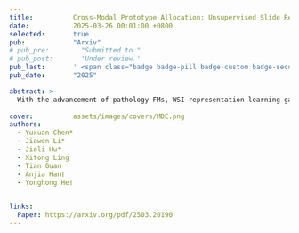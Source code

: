 ```yaml
---
title:          Cross-Modal Prototype Allocation: Unsupervised Slide Representation Learning via Patch-Text Contrast in Computational Pathology
date:           2025-03-26 00:01:00 +0800
selected:       true
pub:            "Arxiv"
# pub_pre:        "Submitted to "
# pub_post:       'Under review.'
pub_last:       ' <span class="badge badge-pill badge-custom badge-secondary">Conference</span>'
pub_date:       "2025"

abstract: >-
  With the advancement of pathology FMs, WSI representation learning gains attention. Existing methods develop patch feature extractors and aggregation schemes but are task-specific, limiting generalizability. Unsupervised methods focus on visual modality, neglecting textual semantics. We propose ProAlign, a cross-modal unsupervised framework. It uses an LLM to generate descriptive text for WSI prototypes and introduces patch-text contrast. A parameter-free attention aggregation strategy forms unsupervised slide embeddings. Experiments on four datasets show ProAlign outperforms existing frameworks and matches some weakly supervised models.
  
cover:          assets/images/covers/MDE.png
authors:
  - Yuxuan Chen*
  - Jiawen Li*
  - Jiali Hu*
  - Xitong Ling
  - Tian Guan
  - Anjia Han†
  - Yonghong He†

  
links:
  Paper: https://arxiv.org/pdf/2503.20190
---
```



